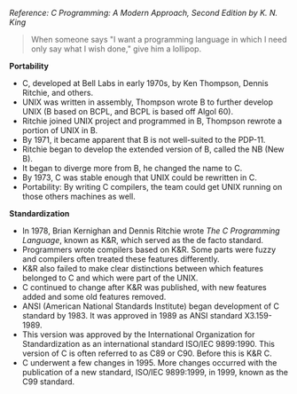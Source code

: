 *Reference: C Programming: A Modern Approach, Second Edition by K. N. King*

> When someone says "I want a programming language in which I need only say what I wish done," give him a lollipop.

**Portability**
- C, developed at Bell Labs in early 1970s, by Ken Thompson, Dennis Ritchie, and others.
- UNIX was written in assembly, Thompson wrote B to further develop UNIX (B based on BCPL, and BCPL is based off Algol 60).
- Ritchie joined UNIX project and programmed in B, Thompson rewrote a portion of UNIX in B.
- By 1971, it became apparent that B is not well-suited to the PDP-11.
- Ritchie began to develop the extended version of B, called the NB (New B).
- It began to diverge more from B, he changed the name to C.
- By 1973, C was stable enough that UNIX could be rewritten in C.
- Portability: By writing C compilers, the team could get UNIX running on those others machines as well.

**Standardization**
- In 1978, Brian Kernighan and Dennis Ritchie wrote *The C Programming Language*, known as K&R, which served as the de facto standard. 
- Programmers wrote compilers based on K&R. Some parts were fuzzy and compilers often treated these features differently.
- K&R also failed to make clear distinctions between which features belonged to C and which were part of the UNIX.
- C continued to change after K&R was published, with new features added and some old features removed.
- ANSI (American National Standards Institute) began development of C standard by 1983. It was approved in 1989 as ANSI standard X3.159-1989.
- This version was approved by the International Organization for Standardization as an international standard ISO/IEC 9899:1990. This version of C is often referred to as C89 or C90. Before this is K&R C.
- C underwent a few changes in 1995. More changes occurred with the publication of a new standard, ISO/IEC 9899:1999, in 1999, known as the C99 standard.